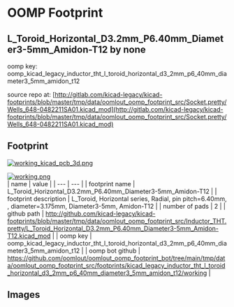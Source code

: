 # OOMP Footprint  
## L_Toroid_Horizontal_D3.2mm_P6.40mm_Diameter3-5mm_Amidon-T12  by none  
  
oomp key: oomp_kicad_legacy_inductor_tht_l_toroid_horizontal_d3_2mm_p6_40mm_diameter3_5mm_amidon_t12  
  
source repo at: [http://gitlab.com/kicad-legacy/kicad-footprints/blob/master/tmp/data/oomlout_oomp_footprint_src/Socket.pretty/Wells_648-0482211SA01.kicad_mod](http://gitlab.com/kicad-legacy/kicad-footprints/blob/master/tmp/data/oomlout_oomp_footprint_src/Socket.pretty/Wells_648-0482211SA01.kicad_mod)  
## Footprint  
  
[![working_kicad_pcb_3d.png](working_kicad_pcb_3d_600.png)](working_kicad_pcb_3d.png)  
  
[![working.png](working_600.png)](working.png)  
| name | value | 
| --- | --- | 
| footprint name | L_Toroid_Horizontal_D3.2mm_P6.40mm_Diameter3-5mm_Amidon-T12 | 
| footprint description | L_Toroid, Horizontal series, Radial, pin pitch=6.40mm, , diameter=3.175mm, Diameter3-5mm, Amidon-T12 | 
| number of pads | 2 | 
| github path | http://github.com/kicad-legacy/kicad-footprints/blob/master/tmp/data/oomlout_oomp_footprint_src/Inductor_THT.pretty/L_Toroid_Horizontal_D3.2mm_P6.40mm_Diameter3-5mm_Amidon-T12.kicad_mod | 
| oomp key | oomp_kicad_legacy_inductor_tht_l_toroid_horizontal_d3_2mm_p6_40mm_diameter3_5mm_amidon_t12 | 
| oomp bot github | https://github.com/oomlout/oomlout_oomp_footprint_bot/tree/main/tmp/data/oomlout_oomp_footprint_src/footprints/kicad_legacy_inductor_tht_l_toroid_horizontal_d3_2mm_p6_40mm_diameter3_5mm_amidon_t12/working | 
## Images  
